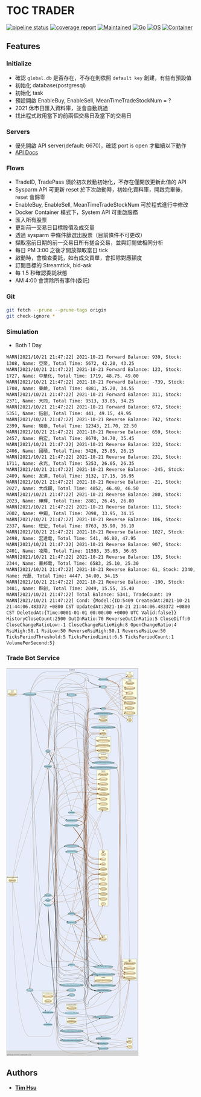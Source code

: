 # TOC TRADER

[![pipeline status](https://gitlab.tocraw.com/root/toc_trader/badges/main/pipeline.svg)](https://gitlab.tocraw.com/root/toc_trader/-/commits/main)
[![coverage report](https://gitlab.tocraw.com/root/toc_trader/badges/main/coverage.svg)](https://gitlab.tocraw.com/root/toc_trader/-/commits/main)
[![Maintained](https://img.shields.io/badge/Maintained-yes-green)](https://gitlab.tocraw.com/root/toc_trader)
[![Go](https://img.shields.io/badge/Go-1.17.2-blue?logo=go&logoColor=blue)](https://golang.org)
[![OS](https://img.shields.io/badge/OS-Linux-orange?logo=linux&logoColor=orange)](https://www.linux.org/)
[![Container](https://img.shields.io/badge/Container-Docker-blue?logo=docker&logoColor=blue)](https://www.docker.com/)

## Features

### Initialize

- 確認 `global.db` 是否存在，不存在則依照 `default key` 創建，有些有預設值
- 初始化 database(postgresql)
- 初始化 task
- 預設開啟 EnableBuy, EnableSell, MeanTimeTradeStockNum = ?
- 2021 休市日匯入資料庫，並會自動跳過
- 找出程式啟用當下的前兩個交易日及當下的交易日

### Servers

- 優先開啟 API server(default: 6670)，確認 port is open 才繼續以下動作
- [API Docs](http://toc-trader.tocraw.com:6670/swagger/index.html)

### Flows

- TradeID, TradePass 須於初次啟動初始化，不存在僅開放更新此值的 API
- Sysparm API 可更新 reset 於下次啟動時，初始化資料庫，開啟完畢後，reset 會歸零
- EnableBuy, EnableSell, MeanTimeTradeStockNum 可於程式進行中修改
- Docker Container 模式下，System API 可重啟服務
- 匯入所有股票
- 更新前一交易日目標股價及成交量
- 透過 sysparm 中條件篩選出股票（目前條件不可更改）
- 擷取當前日期的前一交易日所有搓合交易，並與訂閱做相同分析
- 每日 PM 3:00 之後才開放擷取當日 tick
- 啟動時，會檢查委託，如有成交買單，會扣除對應額度
- 訂閱目標的 Streamtick, bid-ask
- 每 1.5 秒確認委託狀態
- AM 4:00 會清除所有事件(委託)

### Git

```sh
git fetch --prune --prune-tags origin
git check-ignore *
```

### Simulation

- Both 1 Day

```log
WARN[2021/10/21 21:47:22] 2021-10-21 Forward Balance: 939, Stock: 1308, Name: 亞聚, Total Time: 5672, 42.20, 43.25
WARN[2021/10/21 21:47:22] 2021-10-21 Forward Balance: 123, Stock: 1727, Name: 中華化, Total Time: 1719, 48.75, 49.00
WARN[2021/10/21 21:47:22] 2021-10-21 Forward Balance: -739, Stock: 1708, Name: 東鹼, Total Time: 4881, 35.20, 34.55
WARN[2021/10/21 21:47:22] 2021-10-21 Forward Balance: 311, Stock: 2371, Name: 大同, Total Time: 9513, 33.85, 34.25
WARN[2021/10/21 21:47:22] 2021-10-21 Forward Balance: 672, Stock: 5351, Name: 鈺創, Total Time: 441, 49.15, 49.95
WARN[2021/10/21 21:47:22] 2021-10-21 Reverse Balance: 742, Stock: 2399, Name: 映泰, Total Time: 12343, 21.70, 22.50
WARN[2021/10/21 21:47:22] 2021-10-21 Reverse Balance: 659, Stock: 2457, Name: 飛宏, Total Time: 8670, 34.70, 35.45
WARN[2021/10/21 21:47:22] 2021-10-21 Reverse Balance: 232, Stock: 2406, Name: 國碩, Total Time: 3426, 25.85, 26.15
WARN[2021/10/21 21:47:22] 2021-10-21 Reverse Balance: 231, Stock: 1711, Name: 永光, Total Time: 5253, 26.05, 26.35
WARN[2021/10/21 21:47:22] 2021-10-21 Reverse Balance: -245, Stock: 2409, Name: 友達, Total Time: 3132, 17.15, 16.95
WARN[2021/10/21 21:47:22] 2021-10-21 Reverse Balance: -21, Stock: 2027, Name: 大成鋼, Total Time: 4852, 46.40, 46.50
WARN[2021/10/21 21:47:22] 2021-10-21 Reverse Balance: 280, Stock: 2023, Name: 燁輝, Total Time: 2881, 26.45, 26.80
WARN[2021/10/21 21:47:22] 2021-10-21 Reverse Balance: 111, Stock: 2002, Name: 中鋼, Total Time: 7098, 33.95, 34.15
WARN[2021/10/21 21:47:22] 2021-10-21 Reverse Balance: 106, Stock: 2337, Name: 旺宏, Total Time: 8763, 35.90, 36.10
WARN[2021/10/21 21:47:22] 2021-10-21 Reverse Balance: 1027, Stock: 2498, Name: 宏達電, Total Time: 541, 46.80, 47.95
WARN[2021/10/21 21:47:22] 2021-10-21 Reverse Balance: 907, Stock: 2401, Name: 凌陽, Total Time: 11593, 35.65, 36.65
WARN[2021/10/21 21:47:22] 2021-10-21 Reverse Balance: 135, Stock: 2344, Name: 華邦電, Total Time: 6583, 25.10, 25.30
WARN[2021/10/21 21:47:22] 2021-10-21 Reverse Balance: 61, Stock: 2340, Name: 光磊, Total Time: 4447, 34.00, 34.15
WARN[2021/10/21 21:47:22] 2021-10-21 Reverse Balance: -190, Stock: 3481, Name: 群創, Total Time: 2049, 15.55, 15.40
WARN[2021/10/21 21:47:22] Total Balance: 5341, TradeCount: 19
WARN[2021/10/21 21:47:22] Cond: {Model:{ID:5409 CreatedAt:2021-10-21 21:44:06.483372 +0800 CST UpdatedAt:2021-10-21 21:44:06.483372 +0800 CST DeletedAt:{Time:0001-01-01 00:00:00 +0000 UTC Valid:false}} HistoryCloseCount:2500 OutInRatio:70 ReverseOutInRatio:5 CloseDiff:0 CloseChangeRatioLow:-1 CloseChangeRatioHigh:8 OpenChangeRatio:4 RsiHigh:50.1 RsiLow:50 ReverseRsiHigh:50.1 ReverseRsiLow:50 TicksPeriodThreshold:5 TicksPeriodLimit:6.5 TicksPeriodCount:1 VolumePerSecond:5}
```

### Trade Bot Service

![callvis](./assets/callvis.svg "callvis")

## Authors

- [**Tim Hsu**](https://gitlab.tocraw.com/root)

